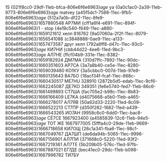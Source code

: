 15
{021f8cc0-29df-11eb-bfca-806e6f6e6963}$age$ ya
{0a0c1ac0-2a39-11eb-9773-806e6f6e6963}$age$ matvey
{a45f5dc1-7588-11ec-9fb5-806e6f6e6963}$age$
{512a7a0b-df22-11ec-8fe9-806e6f6e6963}$1657880548$ АР7МИ
{cff1a6f4-e691-11ec-894f-806e6f6e6963}$1$ - stop
{4e19c540-f649-11ec-a880-806e6f6e6963}$1659121612$ хелп 816762
{9a07060a-2f2f-11ec-8079-806e6f6e6963}$1656541088$
{c3848888-0ae9-11ec-a133-806e6f6e6963}$1657473587$ друг хелп
{792a8ff8-d47c-11ec-93c0-806e6f6e6963}$age$ КИ7НИ
{cbb44d22-4ee6-11ed-9bc3-806e6f6e6963}$age$ АЛ7НЕ
{ffcf04b9-331e-11ec-8382-806e6f6e6963}$1659182924$ ДМ7МА
{310d7ffc-7892-11ec-90dc-806e6f6e6963}$1660351603$ АР7СА
{3a7a8b40-ce5e-11ec-8280-806e6f6e6963}$1659039480$ КО1КУ
{3a5cbbc0-007d-11eb-97e9-806e6f6e6963}$1660135643$ ВА7БО
{18acf34f-fcaf-11ec-868c-806e6f6e6963}$1660430517$ ME7HU 328910
{2872b5d5-edab-11ec-9cf6-806e6f6e6963}$1662245087$ ДЕ7КО  349351
{fe6e5740-fed7-11eb-86c6-806e6f6e6963}$1661499893$ СТ7ША
{fac705e2-b98c-11ec-8b83-806e6f6e6963}$1666166409$ LE7KA
{d4075668-a5b0-11eb-a465-806e6f6e6963}$1666278017$ АЛ7ЯВ
{50a62d33-2220-11ed-8c09-806e6f6e6963}$1666522213$ СТ7ПР
{d350f282-1682-11ed-a439-806e6f6e6963}$1666543265$ ИО7АН
{9958c6c0-6dd0-11ec-bac8-806e6f6e6963}$age$ СЁ7СЕ 1667923400
{a4585839-12c6-11eb-94e5-806e6f6e6963}$age$ ТОТ ЖЕ 1667977005
{5fffa4c0-29de-11eb-9669-806e6f6e6963}$1666718658$ КИ7ОЩ
{26c1a341-fba6-11ec-98c1-806e6f6e6963}$1667049767$ ДА7ШП
{de6da94b-5065-11ec-9996-806e6f6e6963}$1667156901$ АЛ7ПИ
{371668c0-5220-11ed-93f2-806e6f6e6963}$1667219361$ АЛ7ТЕ
{5b209b05-576c-11ed-97fb-806e6f6e6963}$1667887021$ ЕГ7ДЕ
{bec41ec0-29dc-11eb-b098-806e6f6e6963}$1667996782$ ТИ7БУ
